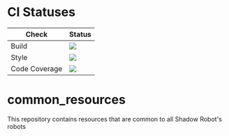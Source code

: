 # CI Statuses

Check | Status
---|---
Build|[<img src="https://codebuild.eu-west-2.amazonaws.com/badges?uuid=eyJlbmNyeXB0ZWREYXRhIjoiN1RNSXhDVE41T3Q2Wk9heitkRHg0YmlZTitScWZLTmxreHFUSjdBL1VTU0JJUDZ2Q0ZsS2pKcWt4VFBOQnlUdVRaYmhKNVlEVXV3Zjc4OEtyK1djZVFFPSIsIml2UGFyYW1ldGVyU3BlYyI6IjRuZ3lYNTJwbFZObGZkK1QiLCJtYXRlcmlhbFNldFNlcmlhbCI6MX0%3D&branch=melodic-devel"/>](https://eu-west-2.console.aws.amazon.com/codesuite/codebuild/projects/auto_common_resources_melodic-devel_install_check/)
Style|[<img src="https://codebuild.eu-west-2.amazonaws.com/badges?uuid=eyJlbmNyeXB0ZWREYXRhIjoiaVVXeXdDQS9Hd0VCNXB4bmFUWlRNZ0RQQithWHhZTXJNV0Exek0xNTU3M3JjY09XbDJuL0pYVU1qalJVS294OStEeHVFeFZVWWI2bUtGN1l0SlBpQVc0PSIsIml2UGFyYW1ldGVyU3BlYyI6ImVYRTh1OW9Bek5nTTNaYlIiLCJtYXRlcmlhbFNldFNlcmlhbCI6MX0%3D&branch=melodic-devel"/>](https://eu-west-2.console.aws.amazon.com/codesuite/codebuild/projects/auto_common_resources_melodic-devel_style_check/)
Code Coverage|[<img src="https://codebuild.eu-west-2.amazonaws.com/badges?uuid=eyJlbmNyeXB0ZWREYXRhIjoiL3A2ZGh6aEI0MlE5bzF2RHd2d3cyam9wbWNzYjhROUw3b0sxK1ArVlpSOGJMUVVaZVBFTGd2UnprSnNvZlFaMWNxeUxDOG1DWUlPek4yWHZHTlJ4K1FJPSIsIml2UGFyYW1ldGVyU3BlYyI6IkFkTllYcXk1d3V5aVFHQUsiLCJtYXRlcmlhbFNldFNlcmlhbCI6MX0%3D&branch=melodic-devel"/>](https://eu-west-2.console.aws.amazon.com/codesuite/codebuild/projects/auto_common_resources_melodic-devel_code_coverage/)

# common_resources
This repository contains resources that are common to all Shadow Robot's robots

